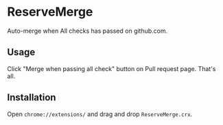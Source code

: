 # ReserveMerge
Auto-merge when All checks has passed on github.com.

## Usage
Click "Merge when passing all check" button on Pull request page.
That's all.

## Installation
Open `chrome://extensions/` and drag and drop `ReserveMerge.crx`.